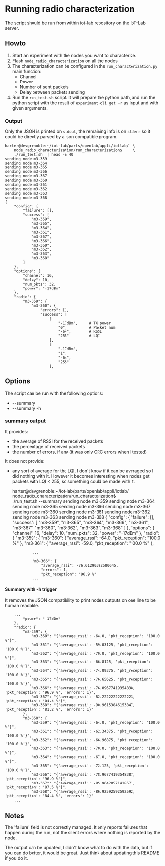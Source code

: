 Running radio characterization
==============================

The script should be run from within iot-lab repository on the IoT-Lab server.

Howto
-----

 1. Start an experiment with the nodes you want to characterize.
 2. Flash `node_radio_characterization` on all the nodes
 3. The characterization can be configured in the `run_characterization.py` main
    function:
    * Channel
    * Power
    * Number of sent packets
    * Delay between packets sending
 4. Run the `run_test.sh` script. It will prepare the python path, and run the
    python script with the result of `experiment-cli get -r` as input and with
    given arguments.


### Output ###

Only the JSON is printed on `stdout`, the remaining info is on `stderr` so it
could be directly parsed by a json compatible program.

    harter@devgrenoble:~/iot-lab/parts/openlab/appli/iotlab/  \
        node_radio_characterization/run_characterization$     \
        ./run_test.sh  | head -n 40
    sending node m3-359
    sending node m3-364
    sending node m3-365
    sending node m3-366
    sending node m3-367
    sending node m3-360
    sending node m3-361
    sending node m3-362
    sending node m3-363
    sending node m3-368
    {
        "config": {
            "failure": [], 
            "success": [
                "m3-359", 
                "m3-365", 
                "m3-364", 
                "m3-361", 
                "m3-367", 
                "m3-366", 
                "m3-360", 
                "m3-362", 
                "m3-363", 
                "m3-368"
            ]
        }, 
        "options": {
            "channel": 16, 
            "delay": 10, 
            "num_pkts": 32, 
            "power": "-17dBm"
        }, 
        "radio": {
            "m3-359": {
                "m3-360": {
                    "errors": [], 
                    "success": [
                        [
                            "-17dBm",     # TX power
                            "0",          # Packet num
                            "-64",        # RSSI
                            "255"         # LQI
                        ], 
                        [
                            "-17dBm", 
                            "1", 
                            "-64", 
                            "255"
                        ], 



Options
-------

The script can be run with the following options:

 * --summary
 * --summary -h


### summary output ###

It provides:

 * the average of RSSI for the received packets
 * the percentage of received packets
 * the number of errors, if any (it was only CRC errors when I tested)

It does not provide:

 * any sort of average for the LQI, I don't know if it can be averaged so I did
   nothing with it. However it becomes interesting when nodes get packets with
   LQI < 255, so something could be made with it.



    harter@devgrenoble:~/iot-lab/parts/openlab/appli/iotlab/  \
        node_radio_characterization/run_characterization$     \
        ./run_test.sh  --summary
    sending node m3-359
    sending node m3-364
    sending node m3-365
    sending node m3-366
    sending node m3-367
    sending node m3-360
    sending node m3-361
    sending node m3-362
    sending node m3-363
    sending node m3-368
    {
        "config": {
            "failure": [], 
            "success": [
                "m3-359", 
                "m3-365", 
                "m3-364", 
                "m3-366", 
                "m3-361", 
                "m3-367", 
                "m3-360", 
                "m3-362", 
                "m3-363", 
                "m3-368"
            ]
        }, 
        "options": {
            "channel": 16, 
            "delay": 10, 
            "num_pkts": 32, 
            "power": "-17dBm"
        }, 
        "radio": {
            "m3-359": {
                "m3-360": {
                    "average_rssi": -64.0, 
                    "pkt_reception": "100.0 %"
                }, 
                "m3-361": {
                    "average_rssi": -59.0, 
                    "pkt_reception": "100.0 %"
                }, 

                ...

                "m3-366": {
                    "average_rssi": -76.61290322580645, 
                    "errors": 1, 
                    "pkt_reception": "96.9 %"
                ...


#### Summary with -h trigger ####

It removes the JSON compatibility to print nodes outputs on one line to be
human readable.

        ...
            "power": "-17dBm"
        }, 
        "radio": {
            "m3-359": {
                "m3-360": "{'average_rssi': -64.0, 'pkt_reception': '100.0 %'}", 
                "m3-361": "{'average_rssi': -59.03125, 'pkt_reception': '100.0 %'}", 
                "m3-362": "{'average_rssi': -70.0, 'pkt_reception': '100.0 %'}", 
                "m3-363": "{'average_rssi': -66.8125, 'pkt_reception': '100.0 %'}", 
                "m3-364": "{'average_rssi': -74.09375, 'pkt_reception': '100.0 %'}", 
                "m3-365": "{'average_rssi': -76.65625, 'pkt_reception': '100.0 %'}", 
                "m3-366": "{'average_rssi': -76.09677419354838, 'pkt_reception': '96.9 %', 'errors': 1}", 
                "m3-367": "{'average_rssi': -82.22222222222223, 'pkt_reception': '84.4 %'}", 
                "m3-368": "{'average_rssi': -90.96153846153847, 'pkt_reception': '81.2 %', 'errors': 1}"
            }, 
            "m3-360": {
                "m3-359": "{'average_rssi': -64.0, 'pkt_reception': '100.0 %'}", 
                "m3-361": "{'average_rssi': -62.34375, 'pkt_reception': '100.0 %'}", 
                "m3-362": "{'average_rssi': -66.96875, 'pkt_reception': '100.0 %'}", 
                "m3-363": "{'average_rssi': -70.0, 'pkt_reception': '100.0 %'}", 
                "m3-364": "{'average_rssi': -67.0, 'pkt_reception': '100.0 %'}", 
                "m3-365": "{'average_rssi': -72.125, 'pkt_reception': '100.0 %'}", 
                "m3-366": "{'average_rssi': -78.96774193548387, 'pkt_reception': '96.9 %'}", 
                "m3-367": "{'average_rssi': -85.96428571428571, 'pkt_reception': '87.5 %'}", 
                "m3-368": "{'average_rssi': -86.92592592592592, 'pkt_reception': '84.4 %', 'errors': 1}"
        ...


Notes
-----

The 'failure' field is not correctly managed. It only reports failures that
happen during the run, not the silent errors where nothing is reported by the
node.

The output can be updated, I didn't know what to do with the data, but if you
can do better, it would be great. Just think about updating this README if you
do it.

